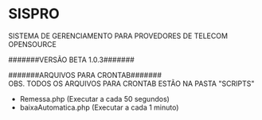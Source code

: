 # SISPRO
SISTEMA DE GERENCIAMENTO PARA PROVEDORES DE TELECOM OPENSOURCE

#######VERSÃO BETA 1.0.3#######<br/>

#######ARQUIVOS PARA CRONTAB#######<br/>
OBS. TODOS OS ARQUIVOS PARA CRONTAB ESTÃO NA PASTA "SCRIPTS"

- Remessa.php (Executar a cada 50 segundos)
- baixaAutomatica.php (Executar a cada 1 minuto)